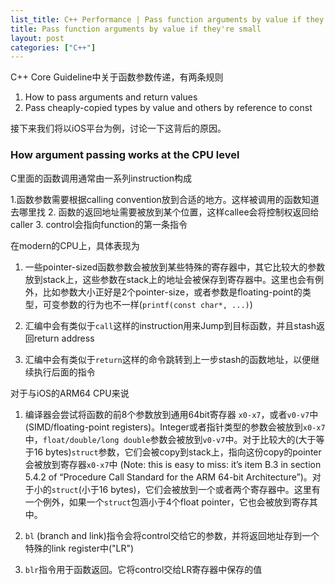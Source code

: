 ```yaml
---
list_title: C++ Performance | Pass function arguments by value if they're small
title: Pass function arguments by value if they're small
layout: post
categories: ["C++"]
---
```


C++ Core Guideline中关于函数参数传递，有两条规则

1. How to pass arguments and return values
2. Pass cheaply-copied types by value and others by reference to const

接下来我们将以iOS平台为例，讨论一下这背后的原因。

### How argument passing works at the CPU level

C里面的函数调用通常由一系列instruction构成

1.函数参数需要根据calling convention放到合适的地方。这样被调用的函数知道去哪里找
2. 函数的返回地址需要被放到某个位置，这样callee会将控制权返回给caller
3. control会指向function的第一条指令

在modern的CPU上，具体表现为

1. 一些pointer-sized函数参数会被放到某些特殊的寄存器中，其它比较大的参数放到stack上，这些参数在stack上的地址会被保存到寄存器中。这里也会有例外，比如参数大小正好是2个pointer-size，或者参数是floating-point的类型，可变参数的行为也不一样(`printf(const char*, ...)`)

2. 汇编中会有类似于`call`这样的instruction用来Jump到目标函数，并且stash返回return address

3. 汇编中会有类似于`return`这样的命令跳转到上一步stash的函数地址，以便继续执行后面的指令

对于与iOS的ARM64 CPU来说

1. 编译器会尝试将函数的前8个参数放到通用64bit寄存器 `x0-x7`，或者`v0-v7`中(SIMD/floating-point registers)。Integer或者指针类型的参数会被放到`x0-x7`中，`float/double/long double`参数会被放到`v0-v7`中。对于比较大的(大于等于16 bytes)`struct`参数，它们会被copy到stack上，指向这份copy的pointer会被放到寄存器`x0-x7`中 (Note: this is easy to miss: it’s item B.3 in section 5.4.2 of “Procedure Call Standard for the ARM 64-bit Architecture”)。对于小的`struct`(小于16 bytes)，它们会被放到一个或者两个寄存器中。这里有一个例外，如果一个`struct`包涵小于4个float pointer，它也会被放到寄存其中。

2. `bl` (branch and link)指令会将control交给它的参数，并将返回地址存到一个特殊的link register中("LR")

3. `blr`指令用于函数返回。它将control交给LR寄存器中保存的值